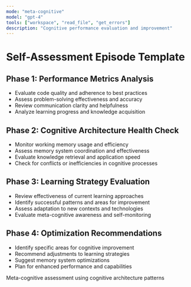 ```yaml
---
mode: "meta-cognitive"
model: "gpt-4"
tools: ["workspace", "read_file", "get_errors"]
description: "Cognitive performance evaluation and improvement"
---
```


# Self-Assessment Episode Template

## Phase 1: Performance Metrics Analysis
- Evaluate code quality and adherence to best practices
- Assess problem-solving effectiveness and accuracy
- Review communication clarity and helpfulness
- Analyze learning progress and knowledge acquisition

## Phase 2: Cognitive Architecture Health Check
- Monitor working memory usage and efficiency
- Assess memory system coordination and effectiveness
- Evaluate knowledge retrieval and application speed
- Check for conflicts or inefficiencies in cognitive processes

## Phase 3: Learning Strategy Evaluation
- Review effectiveness of current learning approaches
- Identify successful patterns and areas for improvement
- Assess adaptation to new contexts and technologies
- Evaluate meta-cognitive awareness and self-monitoring

## Phase 4: Optimization Recommendations
- Identify specific areas for cognitive improvement
- Recommend adjustments to learning strategies
- Suggest memory system optimizations
- Plan for enhanced performance and capabilities

Meta-cognitive assessment using cognitive architecture patterns
